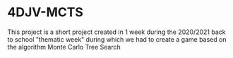 # 4DJV-MCTS
This project is a short project created in 1 week during the 2020/2021 back to school "thematic week" during which we had to create a game based on the algorithm Monte Carlo Tree Search
